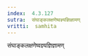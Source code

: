 ```yaml
---
index:  4.3.127
sutra:  संघाङ्कलक्षणेष्वज्ञ्यज्ञिज्ञामण्
vritti:  samhita 
---
```


संघाङ्कलक्षणेष्वज्ञ्यज्ञिज्ञामण्

